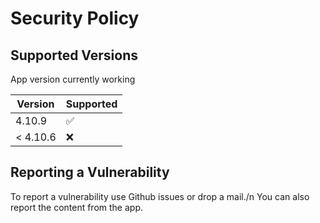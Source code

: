 # Security Policy

## Supported Versions

App version currently working

| Version | Supported          |
| ------- | ------------------ |
| 4.10.9   | :white_check_mark: |
| < 4.10.6   | :x:                |

## Reporting a Vulnerability

To report a vulnerability use Github issues or drop a mail./n
You can also report the content from the app.
